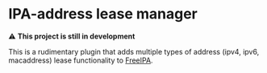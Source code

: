 # IPA-address lease manager

:warning: **This project is still in development**

This is a rudimentary plugin that adds multiple types of address (ipv4, ipv6, macaddress) lease functionality to [FreeIPA](http://www.freeipa.org).

